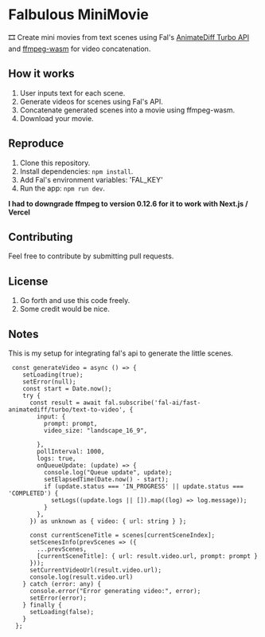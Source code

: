 # Falbulous MiniMovie

🎞️ Create mini movies from text scenes using Fal's [AnimateDiff Turbo API](https://fal.ai/models/fast-animatediff-t2v-turbo) and [ffmpeg-wasm](https://ffmpegwasm.netlify.app/) for video concatenation.


## How it works
1. User inputs text for each scene.
2. Generate videos for scenes using Fal's API.
3. Concatenate generated scenes into a movie using ffmpeg-wasm.
4. Download your movie.

## Reproduce
1. Clone this repository.
2. Install dependencies: `npm install`.
3. Add Fal's environment variables: 'FAL_KEY'
3. Run the app: `npm run dev`.

**I had to downgrade ffmpeg to version 0.12.6 for it to work with Next.js / Vercel**

## Contributing
Feel free to contribute by submitting pull requests.

## License

1. Go forth and use this code freely.
2. Some credit would be nice.


## Notes

This is my setup for integrating fal's api to generate the little scenes.

```
 const generateVideo = async () => {
    setLoading(true);
    setError(null);
    const start = Date.now();
    try {
      const result = await fal.subscribe('fal-ai/fast-animatediff/turbo/text-to-video', {
        input: {
          prompt: prompt,
          video_size: "landscape_16_9",
          
        },
        pollInterval: 1000,
        logs: true,
        onQueueUpdate: (update) => {
          console.log("Queue update", update);
          setElapsedTime(Date.now() - start);
          if (update.status === 'IN_PROGRESS' || update.status === 'COMPLETED') {
            setLogs((update.logs || []).map((log) => log.message));
          }
        },
      }) as unknown as { video: { url: string } };
  
      const currentSceneTitle = scenes[currentSceneIndex];
      setScenesInfo(prevScenes => ({
        ...prevScenes,
        [currentSceneTitle]: { url: result.video.url, prompt: prompt }
      }));
      setCurrentVideoUrl(result.video.url);
      console.log(result.video.url)
    } catch (error: any) {
      console.error("Error generating video:", error);
      setError(error);
    } finally {
      setLoading(false);
    }
  };
```
